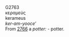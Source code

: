 <body>
  <p>G2763<br>  κεραμεύς  <br> kerameus  <br><i>ker-am-yooce‘ </i><br>From <a href="g2766.htm">2766</a>  a <i>potter:</i> - potter.<br></p>
 </body>